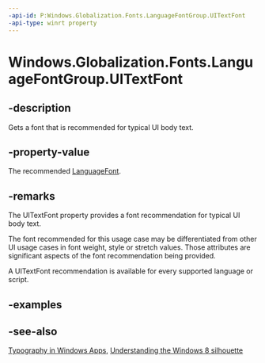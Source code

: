```yaml
---
-api-id: P:Windows.Globalization.Fonts.LanguageFontGroup.UITextFont
-api-type: winrt property
---
```


<!-- Property syntax
public Windows.Globalization.Fonts.LanguageFont UITextFont { get; }
-->

# Windows.Globalization.Fonts.LanguageFontGroup.UITextFont

## -description
Gets a font that is recommended for typical UI body text.

## -property-value
The recommended [LanguageFont](languagefont.md).

## -remarks
The UITextFont property provides a font recommendation for typical UI body text.

The font recommended for this usage case may be differentiated from other UI usage cases in font weight, style or stretch values. Those attributes are significant aspects of the font recommendation being provided.

A UITextFont recommendation is available for every supported language or script.

## -examples

## -see-also
[Typography in Windows Apps](/windows/apps/design/style/typography), [Understanding the Windows 8 silhouette](/previous-versions/windows/apps/hh872191(v=win.10))
